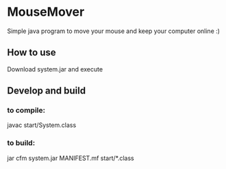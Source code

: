 # MouseMover

Simple java program to move your mouse and keep your computer online :)

## How to use

Download system.jar and execute

## Develop and build

### to compile:

javac start/System.class

### to build:

jar cfm system.jar MANIFEST.mf start/\*.class
